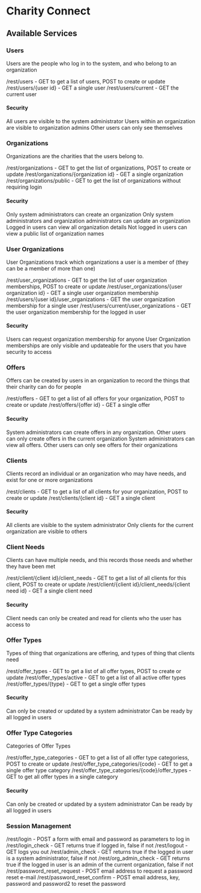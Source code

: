 # Charity Connect

## Available Services

### Users

Users are the people who log in to the system, and who belong to an organization

/rest/users - GET to get a list of users, POST to create or update
/rest/users/{user id} - GET a single user
/rest/users/current - GET the current user

#### Security
All users are visible to the system administrator
Users within an organization are visible to organization admins
Other users can only see themselves

### Organizations

Organizations are the charities that the users belong to. 

/rest/organizations - GET to get the list of organizations, POST to create or update
/rest/organizations/{organization id} - GET a single organization
/rest/organizations/public - GET to get the list of organizations without requiring login

#### Security
Only system administrators can create an organization
Only system administrators and organization administrators can update an organization
Logged in users can view all organization details
Not logged in users can view a public list of organization names


### User Organizations

User Organizations track which organizations a user is a member of (they can be a member of more than one)

/rest/user_organizations - GET to get the list of user organization memberships, POST to create or update
/rest/user_organizations/{user organization id} - GET a single user organization membership
/rest/users/{user id}/user_organizations - GET the user organization membership for a single user
/rest/users/current/user_organizations - GET the user organization membership for the logged in user

#### Security
Users can request organization membership for anyone
User Organization memberships are only visible and updateable for the users that you have security to access

### Offers

Offers can be created by users in an organization to record the things that their charity can do for people

/rest/offers - GET to get a list of all offers for your organization, POST to create or update
/rest/offers/{offer id} - GET a single offer

#### Security

System administrators can create offers in any organization. Other users can only create offers in the current organization
System administrators can view all offers. Other users can only see offers for their organizations


### Clients

Clients record an individual or an organization who may have needs, and exist for one or more organizations

/rest/clients - GET to get a list of all clients for your organization, POST to create or update
/rest/clients/{client id} - GET a single client

#### Security

All clients are visible to the system administrator
Only clients for the current organization are visible to others

### Client Needs

Clients can have multiple needs, and this records those needs and whether they have been met

/rest/client/{client id}/client_needs - GET to get a list of all clients for this client, POST to create or update
/rest/client/{client id}/client_needs/{client need id} - GET a single client need

#### Security

Client needs can only be created and read for clients who the user has access to

### Offer Types

Types of thing that organizations are offering, and types of thing that clients need

/rest/offer_types - GET to get a list of all offer types, POST to create or update
/rest/offer_types/active - GET to get a list of all active offer types
/rest/offer_types/{type} - GET to get a single offer types

#### Security

Can only be created or updated by a system administrator
Can be ready by all logged in users


### Offer Type Categories

Categories of Offer Types

/rest/offer_type_categories - GET to get a list of all offer type categoriess, POST to create or update
/rest/offer_type_categories/{code} - GET to get a single offer type category
/rest/offer_type_categories/{code}/offer_types - GET to get all offer types in a single category

#### Security

Can only be created or updated by a system administrator
Can be ready by all logged in users


### Session Management

/rest/login - POST a form with email and password as parameters to log in
/rest/login_check - GET returns true if logged in, false if not
/rest/logout - GET logs you out
/rest/admin_check - GET returns true if the logged in user is a system administrator, false if not
/rest/org_admin_check - GET returns true if the logged in user is an admin of the current organization, false if not
/rest/password_reset_request - POST email address to request a password reset e-mail
/rest/password_reset_confirm - POST email address, key, password and password2 to reset the password

